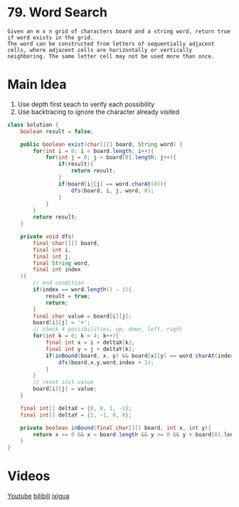 # 79. Word Search
```
Given an m x n grid of characters board and a string word, return true if word exists in the grid.
The word can be constructed from letters of sequentially adjacent cells, where adjacent cells are horizontally or vertically neighboring. The same letter cell may not be used more than once.
```


# Main Idea
1. Use depth first seach to verify each possibility
2. Use backtracing to ignore the character already visited

```java
class Solution {
	boolean result = false;

    public boolean exist(char[][] board, String word) {
        for(int i = 0; i < board.length; i++){
        	for(int j = 0; j < board[0].length; j++){
        		if(result){
        			return result;
        		}
        		if(board[i][j] == word.charAt(0)){
        			dfs(board, i, j, word, 0);
        		}
        	}
        }
        return result;
    }

    private void dfs(
    	final char[][] board,
    	final int i,
    	final int j,
    	final String word,
    	final int index
    ){
    	// end condition
    	if(index == word.length() - 1){
    		result = true;
    		return;
    	}
    	final char value = board[i][j];
    	board[i][j] = '+';
    	// check 4 possibilities, up, down, left, right
    	for(int k = 0; k < 4; k++){
    		final int x = i + deltaX[k];
    		final int y = j + deltaY[k];
    		if(inBound(board, x, y) && board[x][y] == word.charAt(index + 1) && !result){
    			dfs(board,x,y,word,index + 1);
    		}
    	}
    	// reset init value
    	board[i][j] = value;
    }

    final int[] deltaX = {0, 0, 1, -1};
    final int[] deltaY = {1, -1, 0, 0};

    private boolean inBound(final char[][] board, int x, int y){
    	return x >= 0 && x < board.length && y >= 0 && y < board[0].length;
    }
}
```

# Videos
[Youtube](https://www.youtube.com/watch?v=zIYrk7XbFU0)
[bilibili](https://www.bilibili.com/video/BV1s34y1U76e/)
[ixigua](https://www.ixigua.com/i7016250535389069831/)
